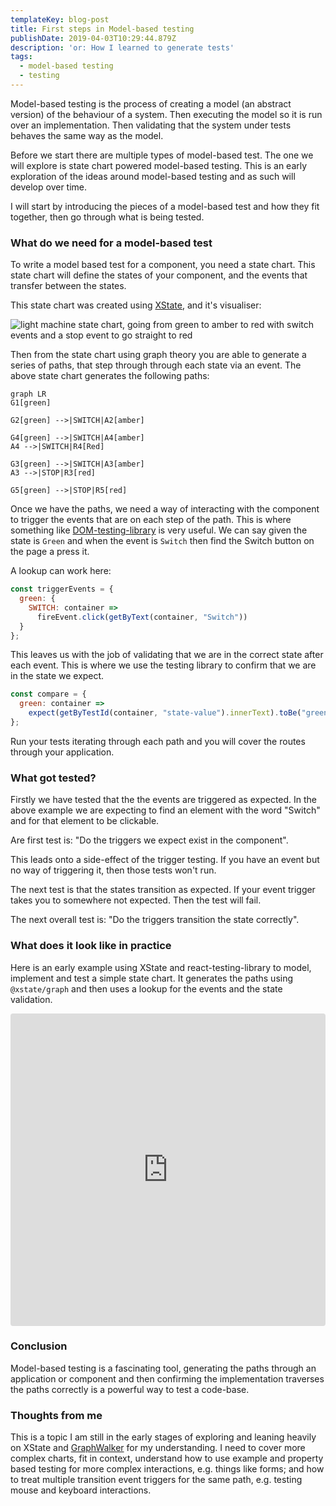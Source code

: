 ```yaml
---
templateKey: blog-post
title: First steps in Model-based testing
publishDate: 2019-04-03T10:29:44.879Z
description: 'or: How I learned to generate tests'
tags:
  - model-based testing
  - testing
---
```

Model-based testing is the process of creating a model (an abstract version) of the behaviour of a system. Then executing the model so it is run over an implementation. Then validating that the system under tests behaves the same way as the model.

Before we start there are multiple types of model-based test. The one we will explore is state chart powered model-based testing. This is an early exploration of the ideas around model-based testing and as such will develop over time.

I will start by introducing the pieces of a model-based test and how they fit together, then go through what is being tested.

### What do we need for a model-based test

To write a model based test for a component, you need a state chart. This state chart will define the states of your component, and the events that transfer between the states.  

This state chart was created using [XState](https://xstate.js.org/), and it's visualiser:

![light machine state chart, going from green to amber to red with switch events and a stop event to go straight to red](https://res.cloudinary.com/lazydayed/image/upload/v1554714019/Devtings/light-machine.png "Light state chart")

Then from the state chart using graph theory you are able to generate a series of paths, that step through through each state via an event. The above state chart generates the following paths:

```mermaid
graph LR
G1[green]

G2[green] -->|SWITCH|A2[amber]

G4[green] -->|SWITCH|A4[amber]
A4 -->|SWITCH|R4[Red]

G3[green] -->|SWITCH|A3[amber]
A3 -->|STOP|R3[red]

G5[green] -->|STOP|R5[red]

```

Once we have the paths, we need a way of interacting with the component to trigger the events that are on each step of the path. This is where something like [DOM-testing-library](https://testing-library.com/) is very useful. We can say given the state is `Green` and when the event is `Switch` then find the Switch button on the page a press it. 

A lookup can work here:

```js
const triggerEvents = {
  green: {
    SWITCH: container => 
      fireEvent.click(getByText(container, "Switch"))
  }
};

```

This leaves us with the job of validating that we are in the correct state after each event. This is where we use the testing library to confirm that we are in the state we expect.

```js
const compare = {
  green: container => 
    expect(getByTestId(container, "state-value").innerText).toBe("green");
};

```

Run your tests iterating through each path and you will cover the routes through your application.

### What got tested?

Firstly we have tested that the the events are triggered as expected. In the above example we are expecting to find an element with the word "Switch" and for that element to be clickable.

Are first test is: "Do the triggers we expect exist in the component".

This leads onto a side-effect of the trigger testing. If you have an event but no way of triggering it, then those tests won't run.

The next test is that the states transition as expected. If your event trigger takes you to somewhere not expected. Then the test will fail.

The next overall test is: "Do the triggers transition the state correctly".

### What does it look like in practice

Here is an early example using XState and react-testing-library to model, implement and test a simple state chart. It generates the paths using `@xstate/graph` and then uses a lookup for the events and the state validation.

<iframe src="https://codesandbox.io/embed/v0o9xv4n67?fontsize=14" title="xstate model-based testing" style="width:100%; height:500px; border:0; border-radius: 4px; overflow:hidden;" sandbox="allow-modals allow-forms allow-popups allow-scripts allow-same-origin"></iframe>

### Conclusion

Model-based testing is a fascinating tool, generating the paths through an application or component and then confirming the implementation traverses the paths correctly is a powerful way to test a code-base.  

### Thoughts from me

This is a topic I am still in the early stages of exploring and leaning heavily on XState and [GraphWalker](http://graphwalker.github.io) for my understanding. I need to cover more complex charts, fit in context, understand how to use example and property based testing for more complex interactions, e.g. things like forms; and how to treat multiple transition event triggers for the same path, e.g. testing mouse and keyboard interactions.  
 

